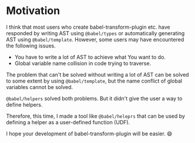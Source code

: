 # Motivation

I think that most users who create babel-transform-plugin etc.
have responded by writing AST using `@babel/types` or automatically generating AST using `@babel/template`.
However, some users may have encountered the following issues.  

* You have to write a lot of AST to achieve what You want to do.  
* Global variable name collision in code trying to traverse.  

The problem that can't be solved without writing a lot of AST can be solved to some extent by using `@babel/template`,
but the name conflict of global variables cannot be solved.  

`@babel/helpers` solved both problems. But it didn't give the user a way to define helpers.  

Therefore, this time, I made a tool like `@babel/heleprs` that can be used by defining a helper as a user-defined function (UDF). 

I hope your development of babel-transform-plugin will be easier. :smile:
